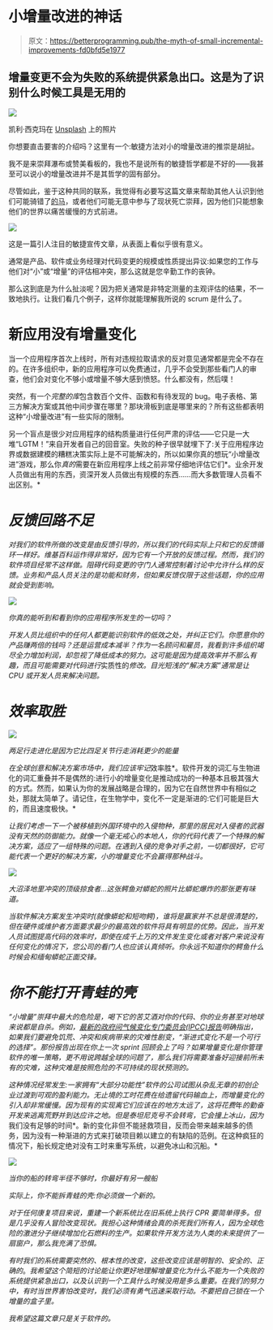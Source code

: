 # 小增量改进的神话

> 原文：<https://betterprogramming.pub/the-myth-of-small-incremental-improvements-fd0bfd5e1977>

## 增量变更不会为失败的系统提供紧急出口。这是为了识别什么时候工具是无用的

![](img/25d1a8dd01eb4afbabe27e1e798d9e99.png)

凯利·西克玛在 [Unsplash](https://unsplash.com?utm_source=medium&utm_medium=referral) 上的照片

你想要直击要害的介绍吗？这里有一个:敏捷方法对小的增量改进的推崇是胡扯。

我不是来崇拜瀑布或赞美看板的，我也不是说所有的敏捷哲学都是不好的——我甚至可以说小的增量改进并不是其哲学的固有部分。

尽管如此，鉴于这种共同的联系，我觉得有必要写这篇文章来帮助其他人认识到他们可能骑错了[的马](https://fireproofsocks.medium.com/coding-is-easy-communication-is-hard-418bac759986)，或者他们可能无意中参与了现状死亡崇拜，因为他们只能想象他们的世界以痛苦缓慢的方式前进。

![](img/105dee2c5365980fee6f954cca9a0f49.png)

这是一篇引人注目的敏捷宣传文章，从表面上看似乎很有意义。

通常是产品、软件或业务经理对代码变更的规模或性质提出异议:如果您的工作与他们对“小”或“增量”的评估相冲突，那么这就是您辛勤工作的丧钟。

那么这到底是为什么扯淡呢？因为把关通常是非特定测量的主观评估的结果，不一致地执行。让我们看几个例子，这样你就能理解我所说的 scrum 是什么了。

# 新应用没有增量变化

当一个应用程序首次上线时，所有对违规拉取请求的反对意见通常都是完全不存在的。在许多组织中，新的应用程序可以免费通过，几乎不会受到那些看门人的审查，他们会对变化不够小或增量不够大感到愤怒。什么都没有，然后噗！

突然，有一个*完整的库*包含数百个文件、函数和有待发现的 bug。电子表格、第三方解决方案或其他中间步骤在哪里？那块滑板到底是哪里来的？所有这些都表明这种“小增量改进”有一些实际的限制。

另一个盲点是很少对应用程序的结构质量进行任何严肃的评估——它只是一大堆“LGTM！”来自开发者自己的回音室。失败的种子很早就埋下了:关于应用程序边界或数据建模的糟糕决策实际上是不可能解决的，所以如果你真的想玩“小增量改进”游戏，那么你*真的*需要在新应用程序上线之前非常仔细地评估它们*。业余开发人员做出有用的东西，资深开发人员做出有规模的东西……而大多数管理人员看不出区别。*

# *反馈回路不足*

*对我们的软件所做的改变是由反馈引导的，所以我们的代码实际上只和它的反馈循环一样好。维基百科运作得非常好，因为它有一个开放的反馈过程。然而，我们的软件项目经常不这样做。阻碍代码变更的守门人通常控制着讨论中允许什么样的反馈。业务和产品人员关注的是功能和财务，但如果反馈仅限于这些话题，你的应用就会受到影响。*

*![](img/cff57eb3bf3271b2d6ade2e675ea059d.png)*

*你真的能听到和看到你的应用程序所发生的一切吗？*

*开发人员比组织中的任何人都更能识别软件的低效之处，并纠正它们。你愿意你的产品赚两倍的钱吗？还是运营成本减半？作为一名顾问和雇员，我看到许多组织竭尽全力增加利润，却忽视了降低成本的努力。这可能是因为提高效率并不那么有趣，而且可能需要对代码进行*实质性的*修改。目光短浅的“解决方案”通常是让 CPU 或开发人员来解决问题。*

# *效率取胜*

*![](img/39815d5cf3d0f3db12865648b1c3656f.png)*

*两足行走进化是因为它比四足关节行走消耗更少的能量*

*在全球创意和解决方案市场中，我们应该牢记*效率胜*。软件开发的词汇与生物进化的词汇重叠并不是偶然的:进行小的增量变化是推动成功的一种基本且极其强大的方式。然而，如果认为你的发展战略是合理的，因为它在自然世界中有相似之处，那就太简单了。请记住，在生物学中，变化不一定是渐进的:它们可能是巨大的，而且速度极快。*

*让我们考虑一下一个被移植到外国环境中的入侵物种，那里的居民对入侵者的武器没有天然的防御能力。就像一个毫无戒心的本地人，你的代码代表了一个特殊的解决方案，适应了一组特殊的问题。在遇到入侵的竞争对手之前，一切都很好，它可能代表一个更好的解决方案，小的增量变化不会赢得那种战斗。*

*![](img/244eade047c350bf0ce82f8ada352e0a.png)*

*大沼泽地里冲突的顶级掠食者…这张鳄鱼对蟒蛇的照片比蟒蛇爆炸的那张更有味道。*

*当软件解决方案发生冲突时(就像蟒蛇和短吻鳄)，谁将是赢家并不总是很清楚的，但在硬件或维护者方面要求最少的最高效的软件将具有明显的优势。因此，当开发人员试图提高代码的效率时，即使在成千上万的文件发生变化或者对客户来说没有任何变化的情况下，您公司的看门人也应该认真倾听。你永远不知道你的鳄鱼什么时候会和缅甸蟒蛇正面交锋。*

# *你不能打开青蛙的壳*

*“小增量”崇拜中最大的危险是，喝下它的苦艾酒对你的代码、你的业务甚至对地球来说都是自杀。例如，[最新的政府间气候变化专门委员会(IPCC)报告](https://scientistrebellion.com/we-leaked-the-upcoming-ipcc-report/)明确指出，如果我们要避免饥荒、冲突和疾病带来的灾难性剧变，“渐进式变化不是一个可行的选择”。那份报告出现在你上一次 sprint 回顾会上了吗？如果增量变化是你管理软件的唯一策略，更不用说跨越全球的问题了，那么我们将需要准备好迎接前所未有的灾难，这种灾难是按照危险的不可持续的现状预测的。*

*这种情况经常发生:一家拥有“大部分功能性”软件的公司试图从杂乱无章的初创企业过渡到可观的盈利能力。无止境的工时花费在给遗留代码输血上，而增量变化的引入却非常缓慢。因为现有的实现离它们应该在的地方太远了，这将花费*年*的勤奋开发来逃离荒野并到达应许之地。但是泰坦尼克号不会转弯，它会撞上冰山，因为*我们没有足够的时间*。新的变化非但不能拯救项目，反而会带来越来越多的债务，因为没有一种渐进的方式来打破项目赖以建立的有缺陷的范例。在这种疯狂的情况下，船长规定绝对没有工时来重写系统，以避免冰山和沉船。*

*![](img/b3a9b4e8c4cdce75c15448be1d0be380.png)*

*当你的船的转弯半径不够时，你最好有另一艘船*

*实际上，你不能拆青蛙的壳:你必须做一个新的。*

*对于任何康复项目来说，重建一个新系统比在旧系统上执行 CPR 要简单得多。但是几乎没有人冒险改变现状。我担心这种情绪会真的杀死我们所有人，因为全球危险的激进分子继续增加化石燃料的生产。如果软件开发方法为人类的未来提供了一扇窗户，那么我充满了恐惧。*

*有时我们的系统需要突然的、根本性的改变，这些改变应该是明智的、安全的、正确的*。*我希望这个简短的讨论能让你更好地理解增量变化为什么不能为一个失败的系统提供紧急出口，以及认识到一个工具什么时候没用是多么重要。在我们的努力中，有时当世界害怕改变时，我们必须有勇气迅速采取行动。不要把自己锁在一个增量的盒子里。*

*我希望这篇文章只是关于软件的。*